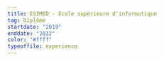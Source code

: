 ```yaml
---
title: ESIMED - Ecole supérieure d'informatique
tag: Diplôme
startdate: "2019"
enddate: "2022"
color: "#ffff"
typeoffile: experience
---
```

